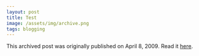 ```yaml
---
layout: post
title: Test
image: /assets/img/archive.png
tags: blogging
---
```

This archived post was originally published on April 8, 2009. Read it [here](/alex.ciobanu.org/indexccf8.html).
